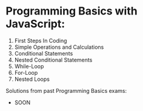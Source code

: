 # Programming Basics with JavaScript:

01. First Steps In Coding
02. Simple Operations and Calculations
03. Conditional Statements
04. Nested Conditional Statements
05. While-Loop
06. For-Loop
07. Nested Loops

Solutions from past Programming Basics exams:
 - SOON